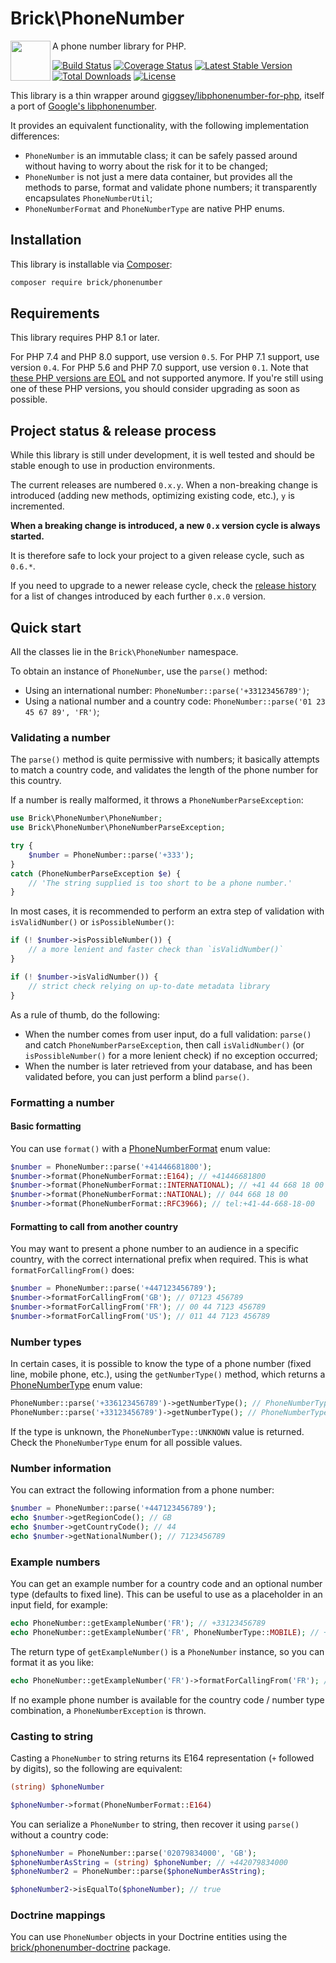 # Brick\PhoneNumber

<img src="https://raw.githubusercontent.com/brick/brick/master/logo.png" alt="" align="left" height="64">

A phone number library for PHP.

[![Build Status](https://github.com/brick/phonenumber/workflows/CI/badge.svg)](https://github.com/brick/phonenumber/actions)
[![Coverage Status](https://coveralls.io/repos/github/brick/phonenumber/badge.svg?branch=master)](https://coveralls.io/github/brick/phonenumber?branch=master)
[![Latest Stable Version](https://poser.pugx.org/brick/phonenumber/v/stable)](https://packagist.org/packages/brick/phonenumber)
[![Total Downloads](https://poser.pugx.org/brick/phonenumber/downloads)](https://packagist.org/packages/brick/phonenumber)
[![License](https://img.shields.io/badge/license-MIT-blue.svg)](http://opensource.org/licenses/MIT)

This library is a thin wrapper around [giggsey/libphonenumber-for-php](https://github.com/giggsey/libphonenumber-for-php),
itself a port of [Google's libphonenumber](https://github.com/googlei18n/libphonenumber).

It provides an equivalent functionality, with the following implementation differences:

- `PhoneNumber` is an immutable class; it can be safely passed around without having to worry about the risk for it to be changed;
- `PhoneNumber` is not just a mere data container, but provides all the methods to parse, format and validate phone numbers; it transparently encapsulates `PhoneNumberUtil`;
- `PhoneNumberFormat` and `PhoneNumberType` are native PHP enums.

## Installation

This library is installable via [Composer](https://getcomposer.org/):

```bash
composer require brick/phonenumber
```

## Requirements

This library requires PHP 8.1 or later.

For PHP 7.4 and PHP 8.0 support, use version `0.5`.
For PHP 7.1 support, use version `0.4`.
For PHP 5.6 and PHP 7.0 support, use version `0.1`.
Note that [these PHP versions are EOL](http://php.net/supported-versions.php) and not supported anymore. If you're still using one of these PHP versions, you should consider upgrading as soon as possible.

## Project status & release process

While this library is still under development, it is well tested and should be stable enough to use in production environments.

The current releases are numbered `0.x.y`. When a non-breaking change is introduced (adding new methods, optimizing existing code, etc.), `y` is incremented.

**When a breaking change is introduced, a new `0.x` version cycle is always started.**

It is therefore safe to lock your project to a given release cycle, such as `0.6.*`.

If you need to upgrade to a newer release cycle, check the [release history](https://github.com/brick/phonenumber/releases) for a list of changes introduced by each further `0.x.0` version.


## Quick start

All the classes lie in the `Brick\PhoneNumber` namespace.

To obtain an instance of `PhoneNumber`, use the `parse()` method:

- Using an international number: `PhoneNumber::parse('+33123456789')`;
- Using a national number and a country code: `PhoneNumber::parse('01 23 45 67 89', 'FR')`;

### Validating a number

The `parse()` method is quite permissive with numbers; it basically attempts to match a country code,
and validates the length of the phone number for this country.

If a number is really malformed, it throws a `PhoneNumberParseException`:

```php
use Brick\PhoneNumber\PhoneNumber;
use Brick\PhoneNumber\PhoneNumberParseException;

try {
    $number = PhoneNumber::parse('+333');
}
catch (PhoneNumberParseException $e) {
    // 'The string supplied is too short to be a phone number.'
}
```

In most cases, it is recommended to perform an extra step of validation with `isValidNumber()` or `isPossibleNumber()`:

```php
if (! $number->isPossibleNumber()) {
    // a more lenient and faster check than `isValidNumber()`
}

if (! $number->isValidNumber()) {
    // strict check relying on up-to-date metadata library
}

```

As a rule of thumb, do the following:

- When the number comes from user input, do a full validation: `parse()` and catch `PhoneNumberParseException`, then call `isValidNumber()` (or `isPossibleNumber()` for a more lenient check) if no exception occurred;
- When the number is later retrieved from your database, and has been validated before, you can just perform a blind `parse()`.

### Formatting a number

#### Basic formatting

You can use `format()` with a [PhoneNumberFormat](https://github.com/brick/phonenumber/blob/master/src/PhoneNumberFormat.php) enum value:

```php
$number = PhoneNumber::parse('+41446681800');
$number->format(PhoneNumberFormat::E164); // +41446681800
$number->format(PhoneNumberFormat::INTERNATIONAL); // +41 44 668 18 00
$number->format(PhoneNumberFormat::NATIONAL); // 044 668 18 00
$number->format(PhoneNumberFormat::RFC3966); // tel:+41-44-668-18-00
```

#### Formatting to call from another country

You may want to present a phone number to an audience in a specific country, with the correct international 
prefix when required. This is what `formatForCallingFrom()` does:

```php
$number = PhoneNumber::parse('+447123456789');
$number->formatForCallingFrom('GB'); // 07123 456789
$number->formatForCallingFrom('FR'); // 00 44 7123 456789
$number->formatForCallingFrom('US'); // 011 44 7123 456789
```

### Number types

In certain cases, it is possible to know the type of a phone number (fixed line, mobile phone, etc.), using
the `getNumberType()` method, which returns a [PhoneNumberType](https://github.com/brick/phonenumber/blob/master/src/PhoneNumberType.php) enum value:

```php
PhoneNumber::parse('+336123456789')->getNumberType(); // PhoneNumberType::MOBILE
PhoneNumber::parse('+33123456789')->getNumberType(); // PhoneNumberType::FIXED_LINE
```

If the type is unknown, the `PhoneNumberType::UNKNOWN` value is returned.
Check the `PhoneNumberType` enum for all possible values.

### Number information

You can extract the following information from a phone number:

```php
$number = PhoneNumber::parse('+447123456789');
echo $number->getRegionCode(); // GB
echo $number->getCountryCode(); // 44
echo $number->getNationalNumber(); // 7123456789
```

### Example numbers

You can get an example number for a country code and an optional number type (defaults to fixed line).
This can be useful to use as a placeholder in an input field, for example:

```php
echo PhoneNumber::getExampleNumber('FR'); // +33123456789
echo PhoneNumber::getExampleNumber('FR', PhoneNumberType::MOBILE); // +33612345678
```

The return type of `getExampleNumber()` is a `PhoneNumber` instance, so you can format it as you like:

```php
echo PhoneNumber::getExampleNumber('FR')->formatForCallingFrom('FR'); // 01 23 45 67 89
```

If no example phone number is available for the country code / number type combination, a `PhoneNumberException` is thrown.

### Casting to string

Casting a `PhoneNumber` to string returns its E164 representation (`+` followed by digits), so the following are equivalent:

```php
(string) $phoneNumber
```

```php
$phoneNumber->format(PhoneNumberFormat::E164)
```

You can serialize a `PhoneNumber` to string, then recover it using `parse()` without a country code:

```php
$phoneNumber = PhoneNumber::parse('02079834000', 'GB');
$phoneNumberAsString = (string) $phoneNumber; // +442079834000
$phoneNumber2 = PhoneNumber::parse($phoneNumberAsString);

$phoneNumber2->isEqualTo($phoneNumber); // true
```

### Doctrine mappings

You can use `PhoneNumber` objects in your Doctrine entities using the [brick/phonenumber-doctrine](https://github.com/brick/phonenumber-doctrine) package.

